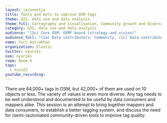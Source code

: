 ```yaml
---
layout: ja/eventja
title: Tools and bots to improve OSM tags
theme: GIS, data use and data analysis
theme_full: Cartography and visualisation, Community growth and diversity, outreach, Contribution & data collection, Documentation, technical writing, GIS, data use and data analysis, Introduction to OSM, first steps for beginners, IT and technical, operations, Local community
category: GIS, data use and data analysis
audience: "(3c) Core OSM: OSMF board (strategy and vision)"
audience_full: "(1a) Data contributors: Community, (1c) Data contributors: Companies (data feedback, driven by need of data...), (2a) Data users: Commercial, (2b) Data users: Non-profit and public service, (2c) Data users: Personal, (3a) Core OSM: OSM stack developers, (3b) Core OSM: OSMF working groups (community, licence, data...), (3c) Core OSM: OSMF board (strategy and vision)"
name: Yuri Astrakhan
organization: Elastic
twitter: nyuriks
osm: nyuriks
room: Room 6
tags:
  - turn23
youtube_recording:
---
```

There are 64,000+ tags in OSM, but 42,000+ of them are used on 10 objects or less. The variety of values is even more diverse. Any tag needs to be well understood and documented to be useful by data consumers and mappers alike. This session is an attempt to bring together mappers and data consumers, to establish a better tagging system, and discuss the need for (semi-)automated community-driven tools to improve tag quality.

